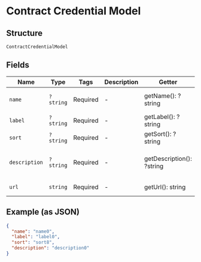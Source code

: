 
# Contract Credential Model

## Structure

`ContractCredentialModel`

## Fields

| Name | Type | Tags | Description | Getter | Setter |
|  --- | --- | --- | --- | --- | --- |
| `name` | `?string` | Required | - | getName(): ?string | setName(?string name): void |
| `label` | `?string` | Required | - | getLabel(): ?string | setLabel(?string label): void |
| `sort` | `?string` | Required | - | getSort(): ?string | setSort(?string sort): void |
| `description` | `?string` | Required | - | getDescription(): ?string | setDescription(?string description): void |
| `url` | `string` | Required | - | getUrl(): string | setUrl(string url): void |

## Example (as JSON)

```json
{
  "name": "name0",
  "label": "label0",
  "sort": "sort8",
  "description": "description0"
}
```

